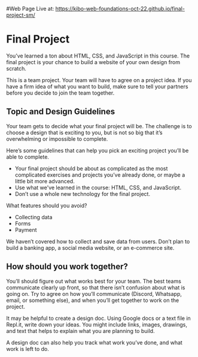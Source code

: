 #Web Page Live at: https://kibo-web-foundations-oct-22.github.io/final-project-sm/

# Final Project

You’ve learned a ton about HTML, CSS, and JavaScript in this course. The final project is your chance to build a website of your own design from scratch.

This is a team project. Your team will have to agree on a project idea. If you have a firm idea of what you want to build, make sure to tell your partners before you decide to join the team together.

## Topic and Design Guidelines

Your team gets to decide what your final project will be. The challenge is to choose a design that is exciting to you, but is not so big that it’s overwhelming or impossible to complete.

Here’s some guidelines that can help you pick an exciting project you’ll be able to complete.

- Your final project should be about as complicated as the most complicated exercises and projects you’ve already done, or maybe a little bit more advanced.
- Use what we've learned in the course: HTML, CSS, and JavaScript.
- Don’t use a whole new technology for the final project.

What features should you avoid?
- Collecting data
- Forms
- Payment

We haven’t covered how to collect and save data from users. Don’t plan to build a banking app, a social media website, or an e-commerce site.

## How should you work together?

You’ll should figure out what works best for your team. The best teams communicate clearly up front, so that there isn’t confusion about what is going on. Try to agree on how you’ll communicate (Discord, Whatsapp, email, or something else), and when you’ll get together to work on the project.

It may be helpful to create a design doc. Using Google docs or a text file in Repl.it, write down your ideas. You might include links, images, drawings, and text that helps to explain what you are planning to build.

A design doc can also help you track what work you’ve done, and what work is left to do.
